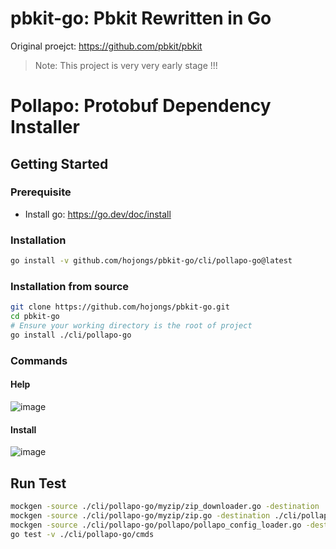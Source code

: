 # pbkit-go: Pbkit Rewritten in Go

Original proejct: https://github.com/pbkit/pbkit 

> Note: This project is very very early stage !!!

# Pollapo: Protobuf Dependency Installer

## Getting Started

### Prerequisite

- Install go: https://go.dev/doc/install

### Installation

```sh
go install -v github.com/hojongs/pbkit-go/cli/pollapo-go@latest
```

### Installation from source

```sh
git clone https://github.com/hojongs/pbkit-go.git
cd pbkit-go
# Ensure your working directory is the root of project
go install ./cli/pollapo-go
```

### Commands

#### Help

![image](https://user-images.githubusercontent.com/15096588/156098794-4babe731-5c16-4742-83cc-db707b66afae.png)

#### Install

![image](https://user-images.githubusercontent.com/15096588/156098974-922c4269-2b4a-4d27-a0f0-b0818aa94bd1.png)

## Run Test

```sh
mockgen -source ./cli/pollapo-go/myzip/zip_downloader.go -destination ./cli/pollapo-go/myzip/zip_downloader_mock.go -package myzi
mockgen -source ./cli/pollapo-go/myzip/zip.go -destination ./cli/pollapo-go/myzip/zip_mock.go -package myzip
mockgen -source ./cli/pollapo-go/pollapo/pollapo_config_loader.go -destination ./cli/pollapo-go/pollapo/pollapo_config_loader_mock.go -package pollapo
go test -v ./cli/pollapo-go/cmds
```

